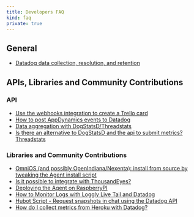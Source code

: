 ```yaml
---
title: Developers FAQ
kind: faq
private: true
---
```


## General

* [Datadog data collection, resolution, and retention][1]

## APIs, Libraries and Community Contributions

### API

* [Use the webhooks integration to create a Trello card][2]
* [How to post AppDynamics events to Datadog][3]
* [Data aggregation with DogStatsD/Threadstats][4]
* [Is there an alternative to DogStatsD and the api to submit metrics? Threadstats][5]

### Libraries and Community Contributions

* [OmniOS (and possibly OpenIndiana/Nexenta): install from source by tweaking the Agent install script ][6]
* [Is it possible to integrate with ThousandEyes?][7]
* [Deploying the Agent on RaspberryPI][8]
* [How to Monitor Logs with Loggly Live Tail and Datadog][9]
* [Hubot Script - Request snapshots in chat using the Datadog API][10]
* [How do I collect metrics from Heroku with Datadog?][11]

[1]: /developers/faq/data-collection-resolution-retention
[2]: /developers/faq/use-our-webhook-integration-to-create-a-trello-card
[3]: /developers/faq/how-to-post-appdynamics-events-to-datadog
[4]: /developers/faq/data-aggregation-with-dogstatsd-threadstats
[5]: /developers/faq/is-there-an-alternative-to-dogstatsd-and-the-api-to-submit-metrics-threadstats
[6]: /developers/faq/omnios-and-possibly-smartos-openindiana-nexenta-install-from-source-by-tweaking-the-agent-install-script
[7]: /developers/faq/is-it-possible-to-integrate-with-thousandeyes
[8]: /developers/faq/deploying-the-agent-on-raspberrypi
[9]: /developers/faq/how-to-monitor-logs-with-loggly-live-tail-and-datadog
[10]: /developers/faq/hubot-script-request-snapshots-in-chat-using-the-datadog-api
[11]: /developers/faq/how-do-i-collect-metrics-from-heroku-with-datadog
